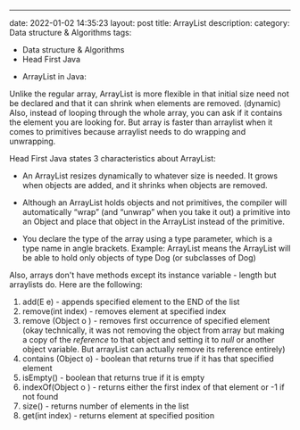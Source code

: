 ---
date: 2022-01-02 14:35:23
layout: post
title: ArrayList
description:
category: Data structure & Algorithms
tags:
  - Data structure & Algorithms
  - Head First Java
  
* ArrayList in Java:

Unlike the regular array, ArrayList is more flexible in that initial size need not be declared and that it can shrink when elements are removed. (dynamic)
Also, instead of looping through the whole array, you can ask if it contains the element you are looking for. But array is faster than arraylist when it comes
to primitives because arraylist needs to do wrapping and unwrapping.

Head First Java states 3 characteristics about ArrayList:
* An ArrayList resizes dynamically to whatever size is needed. It
  grows when objects are added, and it shrinks when objects are
  removed.

* Although an ArrayList holds objects and not primitives, the
compiler will automatically “wrap” (and “unwrap” when you take
it out) a primitive into an Object and place that object in the
ArrayList instead of the primitive.

* You declare the type of the array using a type parameter, which is
  a type name in angle brackets. Example: ArrayList<Dog> means
  the ArrayList will be able to hold only objects of type Dog (or
  subclasses of Dog)

Also, arrays don't have methods except its instance variable - length but arraylists do. Here are the following: 

1) add(E e) - appends specified element to the END of the list
2) remove(int index) - removes element at specified index 
3) remove (Object o ) - removes first occurrence of specified element (okay technically, it was not removing the object from array but
making a copy of the *reference* to that object and setting it to *null* or another object variable. But arrayList can actually remove 
its reference entirely)
4) contains (Object o) - boolean that returns true if it has that specified element
5) isEmpty() - boolean that returns true if it is empty
6) indexOf(Object o ) -  returns either the first index of that element or -1 if not found
7) size() - returns number of elements in the list
8) get(int index) - returns element at specified position









